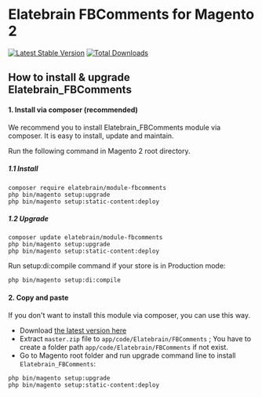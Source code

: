 # Elatebrain FBComments for Magento 2



[![Latest Stable Version](https://poser.pugx.org/elatebrain/module-fbcomments/v/stable)](https://packagist.org/packages/elatebrain/module-fbcomments)
[![Total Downloads](https://poser.pugx.org/elatebrain/module-fbcomments/downloads)](https://packagist.org/packages/elatebrain/module-fbcomments)


## How to install & upgrade Elatebrain_FBComments


#### 1. Install via composer (recommended)

We recommend you to install Elatebrain_FBComments module via composer. It is easy to install, update and maintain.

Run the following command in Magento 2 root directory.

##### 1.1 Install

```
composer require elatebrain/module-fbcomments
php bin/magento setup:upgrade
php bin/magento setup:static-content:deploy
```

##### 1.2 Upgrade

```
composer update elatebrain/module-fbcomments
php bin/magento setup:upgrade
php bin/magento setup:static-content:deploy
```

Run setup:di:compile command if your store is in Production mode:

```
php bin/magento setup:di:compile
```

#### 2. Copy and paste

If you don't want to install this module via composer, you can use this way. 

- Download [the latest version here](https://github.com/elatebrain/module-fbcomments/archive/master.zip) 
- Extract `master.zip` file to `app/code/Elatebrain/FBComments` ; You have to create a folder path `app/code/Elatebrain/FBComments` if not exist.
- Go to Magento root folder and run upgrade command line to install `Elatebrain_FBComments`:

```
php bin/magento setup:upgrade
php bin/magento setup:static-content:deploy
```
